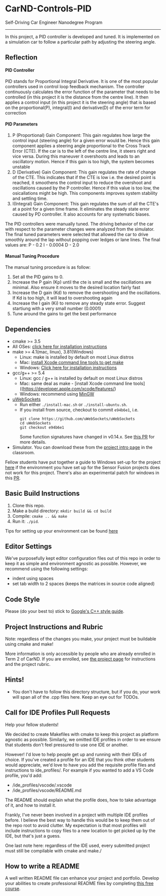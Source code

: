 # CarND-Controls-PID
Self-Driving Car Engineer Nanodegree Program

---
In this project, a PID controller is developed and tuned. It is implemented on a simulation car to follow a particular path by adjusting the steering angle.
## Reflection

#### PID Controller
PID stands for Proportional Integral Derivative. It is one of the most popular controllers used in control loop feedback mechanism. The controller continuously calculates the error function of the parameter that needs to be controlled (in this project it is the distance from the centre line). It then applies a control input (in this project it is the steering angle) that is based on the proportional(P), integral(I) and derivative(D) of the error term for correction

#### PID Parameters
1. P (Proportional) Gain Component: This gain regulates how large the control input (steering angle) for a given error would be. Hence this gain component applies a steering angle proportional to the Cross Track Error (CTE). If the car is to the left of the centre line, it steers right and vice versa. During this maneuver it overshoots and leads to an oscillatory motion. Hence if this gain is too high, the system becomes unstable
2. D (Derivative) Gain Component: This gain regulates the rate of change of the CTE. This indicates that if the CTE is low i.e. the desired point is reached, it smoothens the control input to reduce the overshoot and oscillations caused by the P controller. Hence if this value is too low, the osicallations might be high. This components improves system stability and settling time.
3. I(Integral) Gain Component: This gain regulates the sum of all the CTE's at a point for a given time frame. It eliminates the steady state error caused by PD controller. It also accounts for any systematic biases.

The PID controllers were manually tuned. The driving behavior of the car with respect to the parameter changes were analyzed from the simulator. The final tuned parameters were selected that allowed the car to drive smoothly around the lap without popping over ledges or lane lines. The final values are:
P - 0.2
I - 0.0004
D - 2.0

#### Manual Tuning Procedure
The manual tuning procedure is as follow:
1. Set all the PID gains to 0.
2. Increase the P gain (Kp) until the cte is small and the oscillations are minimal. Also ensure it moves to the desired location fairly fast
3. Increase the D gain (Kd) to remove the overshooting and the oscillations. If Kd is too high, it will lead to overshooting again
4. Increase the I gain (Ki) to remove any steady state error. Suggest startiung with a very small number (0.0001)
5. Tune around the gains to get the best performance
## Dependencies

* cmake >= 3.5
 * All OSes: [click here for installation instructions](https://cmake.org/install/)
* make >= 4.1(mac, linux), 3.81(Windows)
  * Linux: make is installed by default on most Linux distros
  * Mac: [install Xcode command line tools to get make](https://developer.apple.com/xcode/features/)
  * Windows: [Click here for installation instructions](http://gnuwin32.sourceforge.net/packages/make.htm)
* gcc/g++ >= 5.4
  * Linux: gcc / g++ is installed by default on most Linux distros
  * Mac: same deal as make - [install Xcode command line tools]((https://developer.apple.com/xcode/features/)
  * Windows: recommend using [MinGW](http://www.mingw.org/)
* [uWebSockets](https://github.com/uWebSockets/uWebSockets)
  * Run either `./install-mac.sh` or `./install-ubuntu.sh`.
  * If you install from source, checkout to commit `e94b6e1`, i.e.
    ```
    git clone https://github.com/uWebSockets/uWebSockets 
    cd uWebSockets
    git checkout e94b6e1
    ```
    Some function signatures have changed in v0.14.x. See [this PR](https://github.com/udacity/CarND-MPC-Project/pull/3) for more details.
* Simulator. You can download these from the [project intro page](https://github.com/udacity/self-driving-car-sim/releases) in the classroom.

Fellow students have put together a guide to Windows set-up for the project [here](https://s3-us-west-1.amazonaws.com/udacity-selfdrivingcar/files/Kidnapped_Vehicle_Windows_Setup.pdf) if the environment you have set up for the Sensor Fusion projects does not work for this project. There's also an experimental patch for windows in this [PR](https://github.com/udacity/CarND-PID-Control-Project/pull/3).

## Basic Build Instructions

1. Clone this repo.
2. Make a build directory: `mkdir build && cd build`
3. Compile: `cmake .. && make`
4. Run it: `./pid`. 

Tips for setting up your environment can be found [here](https://classroom.udacity.com/nanodegrees/nd013/parts/40f38239-66b6-46ec-ae68-03afd8a601c8/modules/0949fca6-b379-42af-a919-ee50aa304e6a/lessons/f758c44c-5e40-4e01-93b5-1a82aa4e044f/concepts/23d376c7-0195-4276-bdf0-e02f1f3c665d)

## Editor Settings

We've purposefully kept editor configuration files out of this repo in order to
keep it as simple and environment agnostic as possible. However, we recommend
using the following settings:

* indent using spaces
* set tab width to 2 spaces (keeps the matrices in source code aligned)

## Code Style

Please (do your best to) stick to [Google's C++ style guide](https://google.github.io/styleguide/cppguide.html).

## Project Instructions and Rubric

Note: regardless of the changes you make, your project must be buildable using
cmake and make!

More information is only accessible by people who are already enrolled in Term 2
of CarND. If you are enrolled, see [the project page](https://classroom.udacity.com/nanodegrees/nd013/parts/40f38239-66b6-46ec-ae68-03afd8a601c8/modules/f1820894-8322-4bb3-81aa-b26b3c6dcbaf/lessons/e8235395-22dd-4b87-88e0-d108c5e5bbf4/concepts/6a4d8d42-6a04-4aa6-b284-1697c0fd6562)
for instructions and the project rubric.

## Hints!

* You don't have to follow this directory structure, but if you do, your work
  will span all of the .cpp files here. Keep an eye out for TODOs.

## Call for IDE Profiles Pull Requests

Help your fellow students!

We decided to create Makefiles with cmake to keep this project as platform
agnostic as possible. Similarly, we omitted IDE profiles in order to we ensure
that students don't feel pressured to use one IDE or another.

However! I'd love to help people get up and running with their IDEs of choice.
If you've created a profile for an IDE that you think other students would
appreciate, we'd love to have you add the requisite profile files and
instructions to ide_profiles/. For example if you wanted to add a VS Code
profile, you'd add:

* /ide_profiles/vscode/.vscode
* /ide_profiles/vscode/README.md

The README should explain what the profile does, how to take advantage of it,
and how to install it.

Frankly, I've never been involved in a project with multiple IDE profiles
before. I believe the best way to handle this would be to keep them out of the
repo root to avoid clutter. My expectation is that most profiles will include
instructions to copy files to a new location to get picked up by the IDE, but
that's just a guess.

One last note here: regardless of the IDE used, every submitted project must
still be compilable with cmake and make./

## How to write a README
A well written README file can enhance your project and portfolio.  Develop your abilities to create professional README files by completing [this free course](https://www.udacity.com/course/writing-readmes--ud777).

